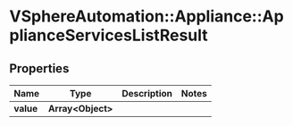 # VSphereAutomation::Appliance::ApplianceServicesListResult

## Properties
Name | Type | Description | Notes
------------ | ------------- | ------------- | -------------
**value** | **Array&lt;Object&gt;** |  | 


